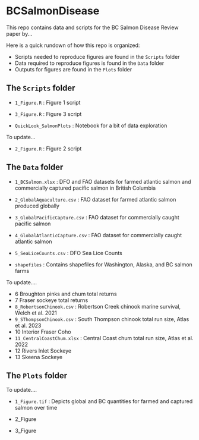 # BCSalmonDisease

This repo contains data and scripts for the BC Salmon Disease Review paper by...

Here is a quick rundown of how this repo is organized:

- Scripts needed to reproduce figures are found in the `Scripts` folder 
- Data required to reproduce figures is found in the `Data` folder 
- Outputs for figures are found in the `Plots` folder

## The `Scripts` folder ## 

- `1_Figure.R` : Figure 1 script

- `3_Figure.R` : Figure 3 script
- `QuickLook_SalmonPlots` : Notebook for a bit of data exploration

To update...
- `2_Figure.R` : Figure 2 script

## The `Data` folder ##

- `1_BCSalmon.xlsx` : DFO and FAO datasets for farmed atlantic salmon and commercially captured pacific salmon in British Columbia 
- `2_GlobalAquaculture.csv` : FAO dataset for farmed atlantic salmon produced globally 
- `3_GlobalPacificCapture.csv` : FAO dataset for commercially caught pacific salmon  
- `4_GlobalAtlanticCapture.csv` : FAO dataset for commercially caught atlantic salmon

- `5_SeaLiceCounts.csv` : DFO Sea Lice Counts 

- `shapefiles` : Contains shapefiles for Washington, Alaska, and BC salmon farms

To update....

- 6 Broughton pinks and chum total returns
- 7 Fraser sockeye total returns
- `8_RobertsonChinook.csv` : Robertson Creek chinook marine survival, Welch et al. 2021
- `9_SThompsonChinook.csv` : South Thompson chinook total run size, Atlas et al. 2023
- 10 Interior Fraser Coho
- `11_CentralCoastChum.xlsx` : Central Coast chum total run size, Atlas et al. 2022
- 12 Rivers Inlet Sockeye
- 13 Skeena Sockeye

## The `Plots` folder ##

To update....

- `1_Figure.tif` : Depicts global and BC quantities for farmed and captured salmon over time 


- 2_Figure 
- 3_Figure
